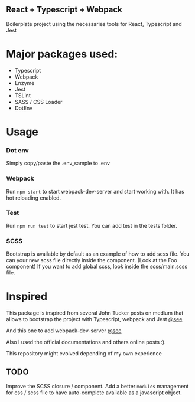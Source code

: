 React + Typescript + Webpack
----------------------------

Boilerplate project using the necessaries tools for React, Typescript and Jest


# Major packages used:

- Typescript
- Webpack
- Enzyme
- Jest
- TSLint
- SASS / CSS Loader
- DotEnv

# Usage

### Dot env

Simply copy/paste the .env_sample to .env

### Webpack
Run `npm start` to start webpack-dev-server and start working with. It has hot reloading enabled.

### Test

Run `npm run test` to start jest test.
You can add test in the tests folder.

### SCSS

Bootstrap is available by default as an example of how to add scss file.
You can your new scss file directly inside the component.
(Look at the Foo component)
If you want to add global scss, look inside the scss/main.scss file.

# Inspired

This package is inspired from several John Tucker posts on medium that allows to bootstrap the project with Typescript, webpack and Jest
[@see](https://medium.com/front-end-hacking/webpack-by-example-part-1-1d07bc42006a)

And this one to add webpack-dev-server
[@see](https://medium.freecodecamp.org/part-1-react-app-from-scratch-using-webpack-4-562b1d231e75)

Also I used the official documentations and others online posts :).

This repository might evolved depending of my own experience

## TODO

Improve the SCSS closure / component.
Add a better `modules` management for css / scss file to have auto-complete available as a javascript object.
